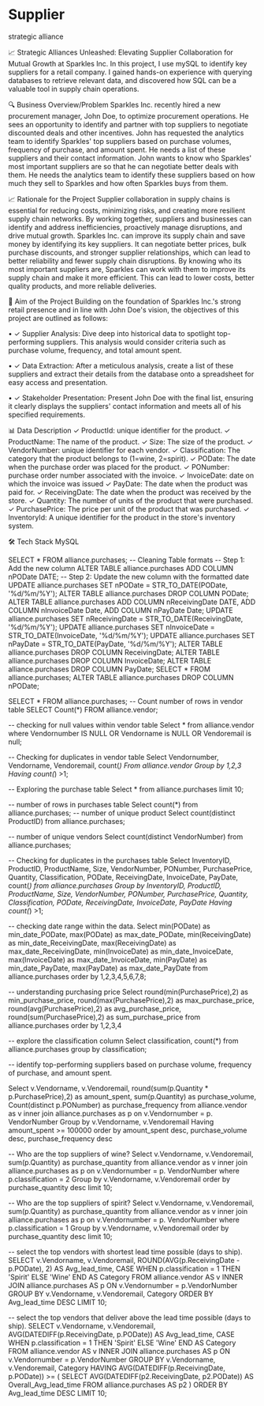 # Supplier
strategic alliance

 📈 Strategic Alliances Unleashed: Elevating Supplier Collaboration for Mutual Growth at Sparkles Inc.
In this project, I use mySQL to identify key suppliers for a retail company. I gained hands-on experience with querying databases to retrieve relevant data, and discovered how SQL can be a valuable tool in supply chain operations.

🔍 Business Overview/Problem
Sparkles Inc. recently hired a new procurement manager, John Doe, to optimize procurement operations. He sees an opportunity to identify and partner with top suppliers to negotiate discounted deals and other incentives. John has requested the analytics team to identify Sparkles' top suppliers based on purchase volumes, frequency of purchase, and amount spent. He needs a list of these suppliers and their contact information. John wants to know who Sparkles' most important suppliers are so that he can negotiate better deals with them. He needs the analytics team to identify these suppliers based on how much they sell to Sparkles and how often Sparkles buys from them.

📈 Rationale for the Project
Supplier collaboration in supply chains is essential for reducing costs, minimizing risks, and creating more resilient supply chain networks. By working together, suppliers and businesses can identify and address inefficiencies, proactively manage disruptions, and drive mutual growth. Sparkles Inc. can improve its supply chain and save money by identifying its key suppliers. It can negotiate better prices, bulk purchase discounts, and stronger supplier relationships, which can lead to better reliability and fewer supply chain disruptions. By knowing who its most important suppliers are, Sparkles can work with them to improve its supply chain and make it more efficient. This can lead to lower costs, better quality products, and more reliable deliveries.

 🎯 Aim of the Project
Building on the foundation of Sparkles Inc.'s strong retail presence and in line with John Doe's vision, the objectives of this project are outlined as follows:
 
•	✓ Supplier Analysis: Dive deep into historical data to spotlight top-performing suppliers. This analysis would consider criteria such as purchase volume, frequency, and total amount spent.
 
•	✓ Data Extraction: After a meticulous analysis, create a list of these suppliers and extract their details from the database onto a spreadsheet for easy access and presentation.
 
•	✓ Stakeholder Presentation: Present John Doe with the final list, ensuring it clearly displays the suppliers' contact information and meets all of his specified requirements.

📊 Data Description
✓ ProductId: unique identifier for the product.
✓ ProductName: The name of the product.
✓ Size: The size of the product.
✓ VendorNumber: unique identifier for each vendor.
✓ Classification: The category that the product belongs to (1=wine, 2=spirit).
✓ PODate: The date when the purchase order was placed for the product.
✓ PONumber: purchase order number associated with the invoice.
✓ InvoiceDate: date on which the invoice was issued
✓ PayDate: The date when the product was paid for.
✓ ReceivingDate: The date when the product was received by the store.
✓ Quantity: The number of units of the product that were purchased.
✓ PurchasePrice: The price per unit of the product that was purchased.
✓ InventoryId: A unique identifier for the product in the store's inventory system.

🛠️ Tech Stack
MySQL

SELECT * FROM alliance.purchases;
-- Cleaning Table formats
-- Step 1: Add the new column
ALTER TABLE alliance.purchases ADD COLUMN nPODate DATE;
-- Step 2: Update the new column with the formatted date
UPDATE alliance.purchases
SET nPODate = STR_TO_DATE(PODate, '%d/%m/%Y');
ALTER TABLE  alliance.purchases DROP COLUMN PODate;
ALTER TABLE alliance.purchases 
ADD COLUMN nReceivingDate DATE,
ADD COLUMN nInvoiceDate Date,
ADD COLUMN nPayDate Date;
UPDATE alliance.purchases
SET nReceivingDate = STR_TO_DATE(ReceivingDate, '%d/%m/%Y');
UPDATE alliance.purchases
SET nInvoiceDate = STR_TO_DATE(InvoiceDate, '%d/%m/%Y');
UPDATE alliance.purchases
SET nPayDate = STR_TO_DATE(PayDate, '%d/%m/%Y');
ALTER TABLE  alliance.purchases DROP COLUMN ReceivingDate;
ALTER TABLE  alliance.purchases DROP COLUMN InvoiceDate;
ALTER TABLE  alliance.purchases DROP COLUMN PayDate;
SELECT * FROM alliance.purchases;
ALTER TABLE  alliance.purchases DROP COLUMN nPODate;

SELECT * FROM alliance.purchases;
-- Count number of rows in vendor table
SELECT Count(*) FROM alliance.vendor;

-- checking for null values within vendor table
Select *
from alliance.vendor
where Vendornumber IS NULL
OR Vendorname is NULL
OR Vendoremail is null;

-- Checking for duplicates in vendor table
Select Vendornumber, Vendorname, Vendoremail, count(*)
From alliance.vendor
Group by 1,2,3
Having count(*) >1;

-- Exploring the purchase table
Select *
from alliance.purchases
limit 10;

-- number of rows in purchases table
Select count(*)
from alliance.purchases;
-- number of unique product
Select count(distinct ProductID)
from alliance.purchases;

-- number of unique vendors
Select count(distinct VendorNumber)
from alliance.purchases;

-- Checking for duplicates in the purchases table
Select InventoryID, ProductID, ProductName, Size, VendorNumber, PONumber, PurchasePrice, Quantity, Classification, PODate, ReceivingDate, InvoiceDate, PayDate, count(*)
from alliance.purchases
Group by InventoryID, ProductID, ProductName, Size, VendorNumber, PONumber, PurchasePrice, Quantity, Classification, PODate, ReceivingDate, InvoiceDate, PayDate
Having count(*) >1;

-- checking date range within the data.
Select 
min(PODate) as min_date_PODate,
max(PODate) as max_date_PODate,
min(ReceivingDate) as min_date_ReceivingDate,
max(ReceivingDate) as max_date_ReceivingDate,
min(InvoiceDate) as min_date_InvoiceDate,
max(InvoiceDate) as max_date_InvoiceDate,
min(PayDate) as min_date_PayDate,
max(PayDate) as max_date_PayDate
from alliance.purchases
order by 1,2,3,4,5,6,7,8;

-- understanding purchasing price
Select 
round(min(PurchasePrice),2) as min_purchase_price,
round(max(PurchasePrice),2) as max_purchase_price,
round(avg(PurchasePrice),2) as avg_purchase_price,
round(sum(PurchasePrice),2) as sum_purchase_price
from alliance.purchases
order by 1,2,3,4

-- explore the classification column
Select 
classification, count(*)
from alliance.purchases
group by classification;

-- identify top-performing suppliers based on purchase volume, frequency of purchase, and amount spent.

Select 
v.Vendorname,
v.Vendoremail,
round(sum(p.Quantity * p.PurchasePrice),2) as amount_spent,
sum(p.Quantity) as purchase_volume,
Count(distinct p.PONumber) as purchase_frequency
from alliance.vendor as v
inner join alliance.purchases as p
on v.Vendornumber = p. VendorNumber
Group by v.Vendorname, v.Vendoremail
Having amount_spent >= 100000
order by amount_spent desc, purchase_volume desc, purchase_frequency desc

-- Who are the top suppliers of wine?
Select 
v.Vendorname,
v.Vendoremail,
sum(p.Quantity) as purchase_quantity
from alliance.vendor as v
inner join alliance.purchases as p
on v.Vendornumber = p. VendorNumber
where p.classification = 2
Group by v.Vendorname, v.Vendoremail
order by purchase_quantity desc
limit 10;

-- Who are the top suppliers of spirit?
Select 
v.Vendorname,
v.Vendoremail,
sum(p.Quantity) as purchase_quantity
from alliance.vendor as v
inner join alliance.purchases as p
on v.Vendornumber = p. VendorNumber
where p.classification = 1
Group by v.Vendorname, v.Vendoremail
order by purchase_quantity desc
limit 10;

-- select the top vendors with shortest lead time possible (days to ship).
SELECT 
    v.Vendorname,
    v.Vendoremail,
    ROUND(AVG(p.ReceivingDate - p.PODate), 2) AS Avg_lead_time,
    CASE
        WHEN p.classification = 1 THEN 'Spirit'
        ELSE 'Wine'
    END AS Category
FROM 
    alliance.vendor AS v
INNER JOIN 
    alliance.purchases AS p
ON 
    v.Vendornumber = p.VendorNumber
GROUP BY 
    v.Vendorname, 
    v.Vendoremail, 
    Category
ORDER BY 
    Avg_lead_time DESC
LIMIT 10;

-- select the top vendors that deliver above the lead time possible (days to ship).
SELECT 
    v.Vendorname,
    v.Vendoremail,
    AVG(DATEDIFF(p.ReceivingDate, p.PODate)) AS Avg_lead_time,
    CASE
        WHEN p.classification = 1 THEN 'Spirit'
        ELSE 'Wine'
    END AS Category
FROM 
    alliance.vendor AS v
INNER JOIN 
    alliance.purchases AS p
ON 
    v.Vendornumber = p.VendorNumber
GROUP BY 
    v.Vendorname, 
    v.Vendoremail, 
    Category
HAVING 
    AVG(DATEDIFF(p.ReceivingDate, p.PODate)) >= (
        SELECT 
            AVG(DATEDIFF(p2.ReceivingDate, p2.PODate)) AS Overall_Avg_lead_time
        FROM 
            alliance.purchases AS p2
    )
ORDER BY 
    Avg_lead_time DESC
LIMIT 10;
